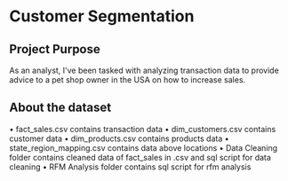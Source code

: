 <h1><strong>Customer Segmentation</strong></h1>

<h2><strong>Project Purpose</strong></h2>
As an analyst, I've been tasked with analyzing transaction data to provide advice to a pet shop owner in the USA on how to increase sales.

<h2><strong>About the dataset</strong></h2>
&#8226; fact_sales.csv contains transaction data
&#8226; dim_customers.csv contains customer data
&#8226; dim_products.csv contains products data
&#8226; state_region_mapping.csv contains data above locations
&#8226; Data Cleaning folder contains cleaned data of fact_sales in .csv and sql script for data cleaning
&#8226; RFM Analysis folder contains sql script for rfm analysis
